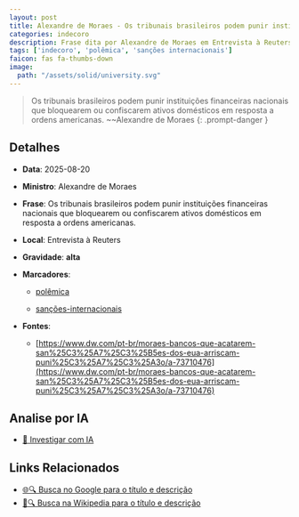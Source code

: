 ```yaml
---
layout: post
title: Alexandre de Moraes - Os tribunais brasileiros podem punir instituições financeiras nacionais que bloquearem ou confiscarem ativos domésticos em resposta a ordens americanas....
categories: indecoro
description: Frase dita por Alexandre de Moraes em Entrevista à Reuters
tags: ['indecoro', 'polêmica', 'sanções internacionais']
faicon: fas fa-thumbs-down
image:
  path: "/assets/solid/university.svg"
---
```


> Os tribunais brasileiros podem punir instituições financeiras nacionais que bloquearem ou confiscarem ativos domésticos em resposta a ordens americanas. ~~Alexandre de Moraes
{: .prompt-danger }

## Detalhes
- **Data**: 2025-08-20
- **Ministro**: Alexandre de Moraes
- **Frase**: Os tribunais brasileiros podem punir instituições financeiras nacionais que bloquearem ou confiscarem ativos domésticos em resposta a ordens americanas.
- **Local**: Entrevista à Reuters
- **Gravidade**: **alta** <i class="fas fa-university"></i>

- **Marcadores**: 

   - [polêmica](/tags/polêmica/)

   - [sanções-internacionais](/tags/sanções-internacionais/)
- **Fontes**:
  - [https://www.dw.com/pt-br/moraes-bancos-que-acatarem-san%25C3%25A7%25C3%25B5es-dos-eua-arriscam-puni%25C3%25A7%25C3%25A3o/a-73710476](https://www.dw.com/pt-br/moraes-bancos-que-acatarem-san%25C3%25A7%25C3%25B5es-dos-eua-arriscam-puni%25C3%25A7%25C3%25A3o/a-73710476)

## Analise por IA
- [🤖 Investigar com IA](https://www.perplexity.ai/search?q=%22Alexandre%20de%20Moraes%22%2BOs%20tribunais%20brasileiros%20podem%20punir%20institui%C3%A7%C3%B5es%20financeiras%20nacionais%20que%20bloquearem%20ou%20confiscarem%20ativos%20dom%C3%A9sticos%20em%20resposta%20a%20ordens%20americanas.%2BEntrevista%20%C3%A0%20Reuters)

## Links Relacionados
- [🌐🔍 Busca no Google para o título e descrição](https://www.google.com/search?q=%22Alexandre%20de%20Moraes%22%2BOs%20tribunais%20brasileiros%20podem%20punir%20institui%C3%A7%C3%B5es%20financeiras%20nacionais%20que%20bloquearem%20ou%20confiscarem%20ativos%20dom%C3%A9sticos%20em%20resposta%20a%20ordens%20americanas.%2BEntrevista%20%C3%A0%20Reuters)
- [📖🔍 Busca na Wikipedia para o título e descrição](https://pt.wikipedia.org/w/index.php?search=%22Alexandre%20de%20Moraes%22%2BOs%20tribunais%20brasileiros%20podem%20punir%20institui%C3%A7%C3%B5es%20financeiras%20nacionais%20que%20bloquearem%20ou%20confiscarem%20ativos%20dom%C3%A9sticos%20em%20resposta%20a%20ordens%20americanas.%2BEntrevista%20%C3%A0%20Reuters)

